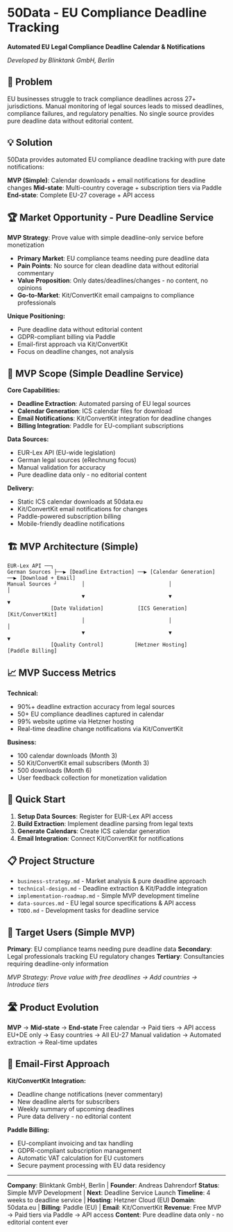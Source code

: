 # 50Data - EU Compliance Deadline Tracking

**Automated EU Legal Compliance Deadline Calendar & Notifications**

*Developed by Blinktank GmbH, Berlin*

## 🎯 Problem

EU businesses struggle to track compliance deadlines across 27+ jurisdictions. Manual monitoring of legal sources leads to missed deadlines, compliance failures, and regulatory penalties. No single source provides pure deadline data without editorial content.

## 💡 Solution

50Data provides automated EU compliance deadline tracking with pure date notifications:

**MVP (Simple)**: Calendar downloads + email notifications for deadline changes
**Mid-state**: Multi-country coverage + subscription tiers via Paddle
**End-state**: Complete EU-27 coverage + API access

## 🏆 Market Opportunity - Pure Deadline Service

**MVP Strategy**: Prove value with simple deadline-only service before monetization

- **Primary Market**: EU compliance teams needing pure deadline data
- **Pain Points**: No source for clean deadline data without editorial commentary
- **Value Proposition**: Only dates/deadlines/changes - no content, no opinions
- **Go-to-Market**: Kit/ConvertKit email campaigns to compliance professionals

**Unique Positioning:**
- Pure deadline data without editorial content
- GDPR-compliant billing via Paddle
- Email-first approach via Kit/ConvertKit
- Focus on deadline changes, not analysis

## 🚀 MVP Scope (Simple Deadline Service)

**Core Capabilities:**
- **Deadline Extraction**: Automated parsing of EU legal sources
- **Calendar Generation**: ICS calendar files for download
- **Email Notifications**: Kit/ConvertKit integration for deadline changes
- **Billing Integration**: Paddle for EU-compliant subscriptions

**Data Sources:**
- EUR-Lex API (EU-wide legislation)
- German legal sources (eRechnung focus)
- Manual validation for accuracy
- Pure deadline data only - no editorial content

**Delivery:**
- Static ICS calendar downloads at 50data.eu
- Kit/ConvertKit email notifications for changes
- Paddle-powered subscription billing
- Mobile-friendly deadline notifications

## 🏗️ MVP Architecture (Simple)

```
EUR-Lex API ──┐
German Sources ├──▶ [Deadline Extraction] ──▶ [Calendar Generation] ──▶ [Download + Email]
Manual Sources ┘        │                           │                        │
                        ▼                           ▼                        ▼
              [Date Validation]           [ICS Generation]          [Kit/ConvertKit]
                        │                           │                        │
                        ▼                           ▼                        ▼
              [Quality Control]          [Hetzner Hosting]             [Paddle Billing]
```

## 📈 MVP Success Metrics

**Technical:**
- 90%+ deadline extraction accuracy from legal sources
- 50+ EU compliance deadlines captured in calendar
- 99% website uptime via Hetzner hosting
- Real-time deadline change notifications via Kit/ConvertKit

**Business:**
- 100 calendar downloads (Month 3)
- 50 Kit/ConvertKit email subscribers (Month 3)
- 500 downloads (Month 6)
- User feedback collection for monetization validation

## 🚦 Quick Start

1. **Setup Data Sources**: Register for EUR-Lex API access
2. **Build Extraction**: Implement deadline parsing from legal texts
3. **Generate Calendars**: Create ICS calendar generation
4. **Email Integration**: Connect Kit/ConvertKit for notifications

## 📋 Project Structure

- `business-strategy.md` - Market analysis & pure deadline approach
- `technical-design.md` - Deadline extraction & Kit/Paddle integration
- `implementation-roadmap.md` - Simple MVP development timeline
- `data-sources.md` - EU legal source specifications & API access
- `TODO.md` - Development tasks for deadline service

## 🎯 Target Users (Simple MVP)

**Primary**: EU compliance teams needing pure deadline data
**Secondary**: Legal professionals tracking EU regulatory changes
**Tertiary**: Consultancies requiring deadline-only information

*MVP Strategy: Prove value with free deadlines → Add countries → Introduce tiers*

## 🛣️ Product Evolution

**MVP** → **Mid-state** → **End-state**
Free calendar → Paid tiers → API access
EU+DE only → Easy countries → All EU-27
Manual validation → Automated extraction → Real-time updates

## 📧 Email-First Approach

**Kit/ConvertKit Integration:**
- Deadline change notifications (never commentary)
- New deadline alerts for subscribers
- Weekly summary of upcoming deadlines
- Pure data delivery - no editorial content

**Paddle Billing:**
- EU-compliant invoicing and tax handling
- GDPR-compliant subscription management
- Automatic VAT calculation for EU customers
- Secure payment processing with EU data residency

---

**Company**: Blinktank GmbH, Berlin | **Founder**: Andreas Dahrendorf
**Status**: Simple MVP Development | **Next**: Deadline Service Launch
**Timeline**: 4 weeks to deadline service | **Hosting**: Hetzner Cloud (EU)
**Domain**: 50data.eu | **Billing**: Paddle (EU) | **Email**: Kit/ConvertKit
**Revenue**: Free MVP → Paid tiers via Paddle → API access
**Content**: Pure deadline data only - no editorial content ever